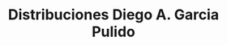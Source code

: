---
title: "Distribuciones Diego A. Garcia Pulido"
url: /villanueva-de-cordoba/distribuciones-diego-a-garcia-pulido/
shop: Getränke
---